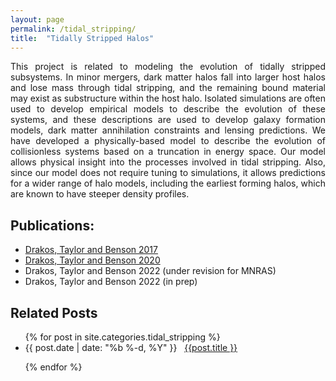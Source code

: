 ```yaml
---
layout: page
permalink: /tidal_stripping/
title:  "Tidally Stripped Halos"
---
```



<p style="text-align:justify">
This project is related to modeling the evolution of tidally stripped subsystems. In minor mergers, dark matter halos fall into larger host halos and lose mass through tidal stripping, and the remaining bound material may exist as substructure within the host halo. Isolated simulations are often used to develop empirical models to describe the evolution of these systems, and these descriptions are used to develop galaxy formation models, dark matter annihilation constraints and lensing predictions. We have developed a physically-based model to describe the evolution of collisionless systems based on a truncation in energy space. Our model allows physical insight into the processes involved in tidal stripping. Also, since our model does not require tuning to simulations, it allows predictions for a wider range of halo models, including the earliest forming halos, which are known to have steeper density profiles.
</p>

<h2> Publications: </h2>
<ul>
<li> <a href="https://ui.adsabs.harvard.edu/abs/2017MNRAS.468.2345D/abstract">Drakos, Taylor and Benson 2017</a> </li>
<li> <a href="https://ui.adsabs.harvard.edu/abs/2020MNRAS.494..378D/abstract">Drakos, Taylor and Benson 2020</a> </li>
<li> Drakos, Taylor and Benson 2022 (under revision for MNRAS) </li>
<li> Drakos, Taylor and Benson 2022 (in prep) </li>
</ul>


<h2 class="page-heading">Related Posts</h2>

<ul class="post-list">
  {% for post in site.categories.tidal_stripping %}

  <li>
    <span>{{ post.date | date: "%b %-d, %Y" }}</span> &nbsp; <a href="{{ post.url | prepend: site.baseurl }}">{{post.title }}</a>
  </li>

  {% endfor %}
</ul>
